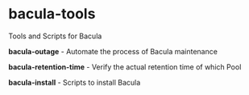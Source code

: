 # bacula-tools
Tools and Scripts for Bacula

**bacula-outage** - Automate the process of Bacula maintenance

**bacula-retention-time** - Verify the actual retention time of which Pool

**bacula-install** - Scripts to install Bacula
